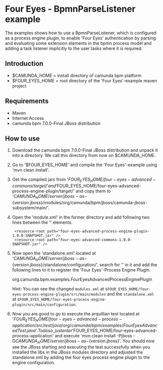 Four Eyes - BpmnParseListener example
===================================

The examples shows how to use a BpmnParseListener, which is configured as a process engine plugin, to
enable 'Four Eyes' authentication by parsing and evaluating some extension elements in the bpmn process model
and adding a task listener implicitly to the user tasks where it is required.

Introduction
------------

* $CAMUNDA_HOME = install directory of camunda bpm platform
* $FOUR_EYES_HOME = root directory of the 'Four Eyes'-example maven project

Requirements
------------

* Maven
* Internet Access
* camunda bpm 7.0.0-Final JBoss distribution

How to use
----------

1. Download the camunda bpm 7.0.0-Final JBoss distribution and unpack it into a directory.
   We call this directory from now on $CAMUNDA_HOME.
2. Go to '$FOUR_EYES_HOME' and compile the 'Four Eyes'-example using 'mvn clean install'.
3. Get the compiled jars from '$FOUR_EYES_HOME/four-eyes-advanced-commons/target/' and
   '$FOUR_EYES_HOME/four-eyes-advanced-process-engine-plugin/target/' and copy them to
   '$CAMUNDA_HOME/server/jboss-as-${version.jboss}/modules/org/camunda/bpm/jboss/camunda-jboss-subsystem/main/'.
4. Open the 'module.xml' in the former directory and add following two lines between the '<resources>' elements.


        <resource-root path="four-eyes-advanced-process-engine-plugin-1.0.0-SNAPSHOT.jar" />
        <resource-root path="four-eyes-advanced-commons-1.0.0-SNAPSHOT.jar" />


5. Now open the 'standalone.xml' located at '$CAMUNDA_HOME/server/jboss-as-${version.jboss}/standalone/configuration/',
   search for '<subsystem xmlns="urn:org.camunda.bpm.jboss:1.1">' in it and add the following lines to it
   to register the 'Four Eyes'-Process Engine Plugin.


    <subsystem xmlns="urn:org.camunda.bpm.jboss:1.1">
      <process-engines>
        <process-engine>
          <plugins>
            <plugin>
              <class>
                org.camunda.bpm.examples.FourEyesAdvancedProcessEnginePlugin
              </class>
            </plugin>
           </plugins>
    </subsystem>


   Hint: You can see the changed ```modules.xml``` at ```$FOUR_EYES_HOME/four-eyes-process-engine-plugin/src/main/modules```
    and the ```standalone.xml``` at ```$FOUR_EYES_HOME/four-eyes-process-engine-plugin/src/main/configuration```.

6. Now you are good to go to execute the arquillian test located at
   '$FOUR_EYES_HOME/four-eyes-advanced-process-application/src/test/java/org/camunda/bpm/examples/FourEyesAdvancedTest.java'.
   To do so, just enter '$FOUR_EYES_HOME/four-eyes-advanced-process-application' and execute
   'mvn clean install -Pjboss -D$CAMUNDA_HOME/server/jboss-as-${version.jboss}'.
   You should now see the JBoss starting and executing the test successfully when you installed the libs in the JBoss modules directory
   and adjusted the standalone.xml by adding the four eyes process engine plugin to the engine configuration.